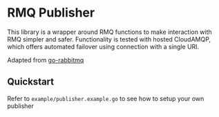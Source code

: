 # RMQ Publisher

This library is a wrapper around RMQ functions to make interaction with RMQ simpler and safer. Functionality is tested with hosted CloudAMQP, which offers automated failover using connection with a single URI.

Adapted from [go-rabbitmq](https://github.com/wagslane/go-rabbitmq)

## Quickstart

Refer to `example/publisher.example.go` to see how to setup your own publisher
